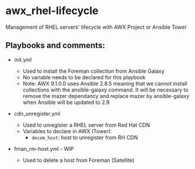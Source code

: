 # awx_rhel-lifecycle
   Management of RHEL servers' lifecycle with AWX Project or Ansible
   Tower

## Playbooks and comments:

* init.yml
  - Used to install the Foreman collection from Ansible Galaxy      
  - No variable needs to be declared for this playbook 
  - Note: AWX 9.1.0.0 uses Ansible 2.8.5 meaning that we cannot install collections with the ansible-galaxy command. It will be necessary to remove the mazer dependancy and replace mazer by ansible-galaxy when Ansible will be updated to 2.9

* cdn_unregister.yml
  - Used to unregister a RHEL server from Red Hat CDN     
  - Variables to declare in AWX (Tower):
    - `decom_host`: host to unregister from RH CDN      

* fman_rm-host.yml - WIP 
  - Used to delete a host from Foreman (Satellite)

